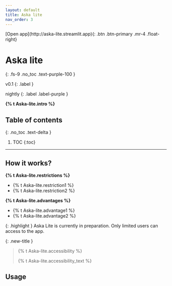```yaml
---
layout: default
title: Aska lite
nav_order: 3
---
```


<span class="fs-5">
[Open app](http://aska-lite.streamlit.app){: .btn .btn-primary .mr-4 .float-right}
</span>

# Aska lite
{: .fs-9 .no_toc .text-purple-100 }
<div markdown="1">
v0.1
{: .label }

nightly
{: .label .label-purple }
</div>

<strong>{% t Aska-lite.intro %}</strong>

## Table of contents
{: .no_toc .text-delta }

1. TOC
{:toc}

---

## How it works?

**{% t Aska-lite.restrictions %}**

- {% t Aska-lite.restriction1 %}
- {% t Aska-lite.restriction2 %}

**{% t Aska-lite.advantages %}**

- {% t Aska-lite.advantage1 %}
- {% t Aska-lite.advantage2 %}

{: .highlight }
Aska Lite is currently in preparation. Only limited users can access to the app.


{: .new-title }
> {% t Aska-lite.accessibility %}
>
> {% t Aska-lite.accessibility_text %}



## Usage



<!-- ## Tutorial video -->



